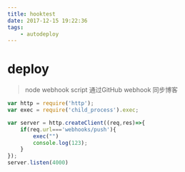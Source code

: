 ```yaml
---
title: hooktest
date: 2017-12-15 19:22:36
tags:
    - autodeploy
---
```


# deploy

> node webhook script 
通过GitHub webhook 同步博客


```javascript
var http = require('http');
var exec = require('child_process').exec;

var server = http.createClient((req,res)=>{
    if(req.url==='webhooks/push'){
        exec("")
        console.log(123);
    }
});
server.listen(4000)
```
